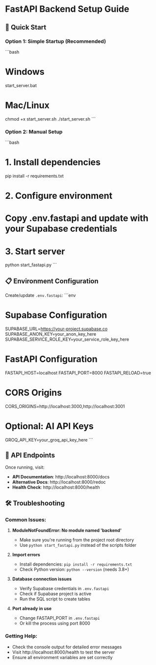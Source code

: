 # FastAPI Backend Setup Guide

## 🚀 Quick Start

### Option 1: Simple Startup (Recommended)
\`\`\`bash
# Windows
start_server.bat

# Mac/Linux
chmod +x start_server.sh
./start_server.sh
\`\`\`

### Option 2: Manual Setup
\`\`\`bash
# 1. Install dependencies
pip install -r requirements.txt

# 2. Configure environment
# Copy .env.fastapi and update with your Supabase credentials

# 3. Start server
python start_fastapi.py
\`\`\`

## 📋 Environment Configuration

Create/update `.env.fastapi`:
\`\`\`env
# Supabase Configuration
SUPABASE_URL=https://your-project.supabase.co
SUPABASE_ANON_KEY=your_anon_key_here
SUPABASE_SERVICE_ROLE_KEY=your_service_role_key_here

# FastAPI Configuration
FASTAPI_HOST=localhost
FASTAPI_PORT=8000
FASTAPI_RELOAD=true

# CORS Origins
CORS_ORIGINS=http://localhost:3000,http://localhost:3001

# Optional: AI API Keys
GROQ_API_KEY=your_groq_api_key_here
\`\`\`

## 🔗 API Endpoints

Once running, visit:
- **API Documentation**: http://localhost:8000/docs
- **Alternative Docs**: http://localhost:8000/redoc
- **Health Check**: http://localhost:8000/health

## 🛠️ Troubleshooting

### Common Issues:

1. **ModuleNotFoundError: No module named 'backend'**
   - Make sure you're running from the project root directory
   - Use `python start_fastapi.py` instead of the scripts folder

2. **Import errors**
   - Install dependencies: `pip install -r requirements.txt`
   - Check Python version: `python --version` (needs 3.8+)

3. **Database connection issues**
   - Verify Supabase credentials in `.env.fastapi`
   - Check if Supabase project is active
   - Run the SQL script to create tables

4. **Port already in use**
   - Change FASTAPI_PORT in `.env.fastapi`
   - Or kill the process using port 8000

### Getting Help:
- Check the console output for detailed error messages
- Visit http://localhost:8000/health to test the server
- Ensure all environment variables are set correctly
